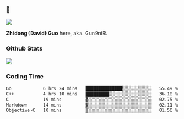 ### 👋

![](https://komarev.com/ghpvc/?username=Gun9niR&label=Total+Views)

**Zhidong (David) Guo** here, aka. Gun9niR.

### Github Stats

<img src="https://github-readme-stats.vercel.app/api?username=Gun9niR&count_private=true&show_icons=true&theme=vue-dark&hide_title=true">

### Coding Time

<!--START_SECTION:waka-->

```txt
Go            6 hrs 24 mins   ██████████████░░░░░░░░░░░   55.49 %
C++           4 hrs 10 mins   █████████░░░░░░░░░░░░░░░░   36.10 %
C             19 mins         ▓░░░░░░░░░░░░░░░░░░░░░░░░   02.75 %
Markdown      14 mins         ▓░░░░░░░░░░░░░░░░░░░░░░░░   02.11 %
Objective-C   10 mins         ▒░░░░░░░░░░░░░░░░░░░░░░░░   01.56 %
```

<!--END_SECTION:waka-->
